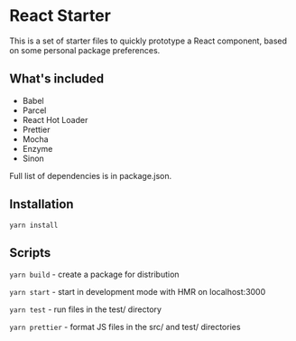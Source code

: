 # React Starter

This is a set of starter files to quickly prototype a React component, based on some personal package preferences.

## What's included

- Babel
- Parcel
- React Hot Loader
- Prettier
- Mocha
- Enzyme
- Sinon

Full list of dependencies is in package.json.

## Installation

```yarn install```

## Scripts

```yarn build``` - create a package for distribution

```yarn start``` - start in development mode with HMR on localhost:3000

```yarn test``` - run files in the test/ directory

```yarn prettier``` - format JS files in the src/ and test/ directories